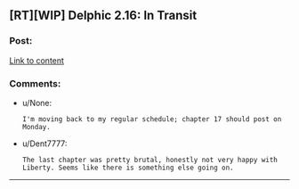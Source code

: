 ## [RT][WIP] Delphic 2.16: In Transit

### Post:

[Link to content](https://delphicserial.com/2018/09/28/chapter-16-2/)

### Comments:

- u/None:
  ```
  I'm moving back to my regular schedule; chapter 17 should post on Monday.
  ```

- u/Dent7777:
  ```
  The last chapter was pretty brutal, honestly not very happy with Liberty. Seems like there is something else going on.
  ```

---

